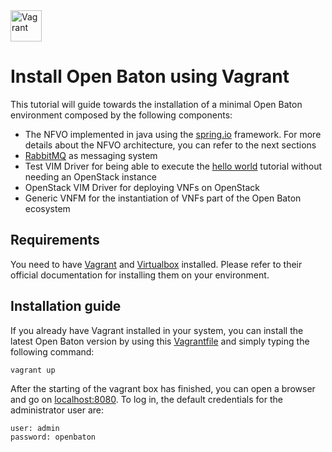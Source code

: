 <img src="../images/vagrant-logo.png" alt="Vagrant" style="width: 50px;"/>


# Install Open Baton using Vagrant

This tutorial will guide towards the installation of a minimal Open Baton environment composed by the following components:

* The NFVO implemented in java using the [spring.io][spring] framework. For more details about the NFVO architecture, you can refer to the next sections
* [RabbitMQ][reference-to-rabbit-site] as messaging system
* Test VIM Driver for being able to execute the [hello world][dummy-NSR] tutorial without needing an OpenStack instance
* OpenStack VIM Driver for deploying VNFs on OpenStack
* Generic VNFM for the instantiation of VNFs part of the Open Baton ecosystem

## Requirements

You need to have [Vagrant] and [Virtualbox] installed. Please refer to their official documentation for installing them on your environment.

## Installation guide

If you already have Vagrant installed in your system, you can install the latest Open Baton version by using this [Vagrantfile][vagrantfile] and simply typing the following command:

```bash
vagrant up
```

After the starting of the vagrant box has finished, you can open a browser and go on [localhost:8080]. To log in, the default credentials for the administrator user are:

```
user: admin
password: openbaton
```


[spring]:https://spring.io
[localhost:8080]:http://localhost:8080/
[dummy-NSR]:dummy-NSR.md
[Vagrant]: https://www.vagrantup.com/
[Virtualbox]: https://www.virtualbox.org/
[vagrantfile]: http://get.openbaton.org/vagrant/Vagrantfile
[reference-to-rabbit-site]:https://www.rabbitmq.com/

<!---
Script for open external links in a new tab
-->
<script type="text/javascript" charset="utf-8">
      // Creating custom :external selector
      $.expr[':'].external = function(obj){
          return !obj.href.match(/^mailto\:/)
                  && (obj.hostname != location.hostname);
      };
      $(function(){
        $('a:external').addClass('external');
        $(".external").attr('target','_blank');
      })
</script>
